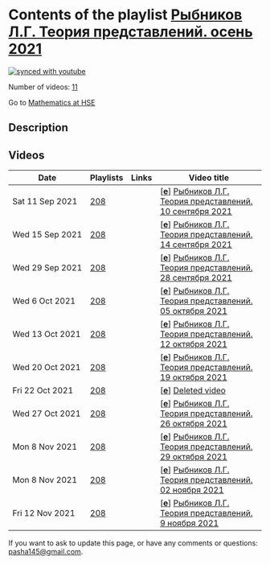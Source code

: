 # Contents of the playlist [Рыбников Л.Г. Теория представлений. осень 2021](https://www.youtube.com/playlist?list=PLq3E5oubNNoDppC1wQZsy8q5c3ZXE_iSF)

[![synced with youtube](https://img.shields.io/github/last-commit/mathphysschool/mathphysschool.github.io/autoupdate1?label=synced%20with%20youtube)](https://github.com/mathphysschool/mathphysschool.github.io/commits/autoupdate1)

Number of videos: [11](#videos)

Go to [Mathematics at HSE](../README.md)

## Description



## Videos

|Date|Playlists|Links|Video title|
|---|---|---|---|
| Sat&nbsp;11&nbsp;Sep&nbsp;2021 | [208](../playlists/208 "Рыбников Л.Г. Теория представлений. осень 2021") |  | [[**e**](https://studio.youtube.com/video/IN1PS-eSWgI/edit "Edit")] [Рыбников Л.Г. Теория представлений. 10 сентября 2021](https://www.youtube.com/watch?v=IN1PS-eSWgI&list=PLq3E5oubNNoDppC1wQZsy8q5c3ZXE_iSF) |
| Wed&nbsp;15&nbsp;Sep&nbsp;2021 | [208](../playlists/208 "Рыбников Л.Г. Теория представлений. осень 2021") |  | [[**e**](https://studio.youtube.com/video/PH7ricr6clw/edit "Edit")] [Рыбников Л.Г. Теория представлений. 14 сентября 2021](https://www.youtube.com/watch?v=PH7ricr6clw&list=PLq3E5oubNNoDppC1wQZsy8q5c3ZXE_iSF) |
| Wed&nbsp;29&nbsp;Sep&nbsp;2021 | [208](../playlists/208 "Рыбников Л.Г. Теория представлений. осень 2021") |  | [[**e**](https://studio.youtube.com/video/B7Bw1GJ7I9k/edit "Edit")] [Рыбников Л.Г. Теория представлений. 28 сентября 2021](https://www.youtube.com/watch?v=B7Bw1GJ7I9k&list=PLq3E5oubNNoDppC1wQZsy8q5c3ZXE_iSF) |
| Wed&nbsp;6&nbsp;Oct&nbsp;2021 | [208](../playlists/208 "Рыбников Л.Г. Теория представлений. осень 2021") |  | [[**e**](https://studio.youtube.com/video/FY-3X9IfRFk/edit "Edit")] [Рыбников Л.Г. Теория представлений. 05 октября 2021](https://www.youtube.com/watch?v=FY-3X9IfRFk&list=PLq3E5oubNNoDppC1wQZsy8q5c3ZXE_iSF) |
| Wed&nbsp;13&nbsp;Oct&nbsp;2021 | [208](../playlists/208 "Рыбников Л.Г. Теория представлений. осень 2021") |  | [[**e**](https://studio.youtube.com/video/-kYdRgLWPkI/edit "Edit")] [Рыбников Л.Г. Теория представлений. 12 октября 2021](https://www.youtube.com/watch?v=-kYdRgLWPkI&list=PLq3E5oubNNoDppC1wQZsy8q5c3ZXE_iSF) |
| Wed&nbsp;20&nbsp;Oct&nbsp;2021 | [208](../playlists/208 "Рыбников Л.Г. Теория представлений. осень 2021") |  | [[**e**](https://studio.youtube.com/video/HQJROy_DfmQ/edit "Edit")] [Рыбников Л.Г. Теория представлений. 19 октября 2021](https://www.youtube.com/watch?v=HQJROy_DfmQ&list=PLq3E5oubNNoDppC1wQZsy8q5c3ZXE_iSF) |
| Fri&nbsp;22&nbsp;Oct&nbsp;2021 | [208](../playlists/208 "Рыбников Л.Г. Теория представлений. осень 2021") |  | [[**e**](https://studio.youtube.com/video/wkwPmkeKKAU/edit "Edit")] [Deleted video](https://www.youtube.com/watch?v=wkwPmkeKKAU&list=PLq3E5oubNNoDppC1wQZsy8q5c3ZXE_iSF "This video is unavailable.") |
| Wed&nbsp;27&nbsp;Oct&nbsp;2021 | [208](../playlists/208 "Рыбников Л.Г. Теория представлений. осень 2021") |  | [[**e**](https://studio.youtube.com/video/pdSMjyYbPlI/edit "Edit")] [Рыбников Л.Г. Теория представлений. 26 октября 2021](https://www.youtube.com/watch?v=pdSMjyYbPlI&list=PLq3E5oubNNoDppC1wQZsy8q5c3ZXE_iSF) |
| Mon&nbsp;8&nbsp;Nov&nbsp;2021 | [208](../playlists/208 "Рыбников Л.Г. Теория представлений. осень 2021") |  | [[**e**](https://studio.youtube.com/video/YDcoyptKfHU/edit "Edit")] [Рыбников Л.Г. Теория представлений. 29 октября 2021](https://www.youtube.com/watch?v=YDcoyptKfHU&list=PLq3E5oubNNoDppC1wQZsy8q5c3ZXE_iSF) |
| Mon&nbsp;8&nbsp;Nov&nbsp;2021 | [208](../playlists/208 "Рыбников Л.Г. Теория представлений. осень 2021") |  | [[**e**](https://studio.youtube.com/video/J8v-K8vK5ws/edit "Edit")] [Рыбников Л.Г. Теория представлений. 02 ноября 2021](https://www.youtube.com/watch?v=J8v-K8vK5ws&list=PLq3E5oubNNoDppC1wQZsy8q5c3ZXE_iSF) |
| Fri&nbsp;12&nbsp;Nov&nbsp;2021 | [208](../playlists/208 "Рыбников Л.Г. Теория представлений. осень 2021") |  | [[**e**](https://studio.youtube.com/video/40vRJtoSpFA/edit "Edit")] [Рыбников Л.Г. Теория представлений. 9 ноября 2021](https://www.youtube.com/watch?v=40vRJtoSpFA&list=PLq3E5oubNNoDppC1wQZsy8q5c3ZXE_iSF) |


 If you want to ask to update this page, or have any comments or questions: <pasha145@gmail.com>.